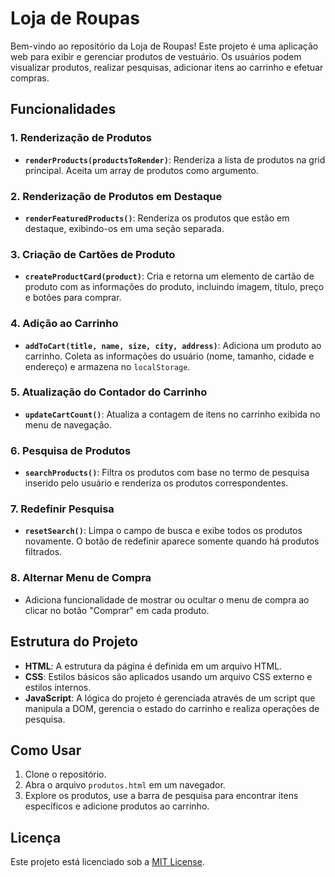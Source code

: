 # Loja de Roupas

Bem-vindo ao repositório da Loja de Roupas! Este projeto é uma aplicação web para exibir e gerenciar produtos de vestuário. Os usuários podem visualizar produtos, realizar pesquisas, adicionar itens ao carrinho e efetuar compras.

## Funcionalidades

### 1. Renderização de Produtos
- **`renderProducts(productsToRender)`**: Renderiza a lista de produtos na grid principal. Aceita um array de produtos como argumento.

### 2. Renderização de Produtos em Destaque
- **`renderFeaturedProducts()`**: Renderiza os produtos que estão em destaque, exibindo-os em uma seção separada.

### 3. Criação de Cartões de Produto
- **`createProductCard(product)`**: Cria e retorna um elemento de cartão de produto com as informações do produto, incluindo imagem, título, preço e botões para comprar.

### 4. Adição ao Carrinho
- **`addToCart(title, name, size, city, address)`**: Adiciona um produto ao carrinho. Coleta as informações do usuário (nome, tamanho, cidade e endereço) e armazena no `localStorage`.

### 5. Atualização do Contador do Carrinho
- **`updateCartCount()`**: Atualiza a contagem de itens no carrinho exibida no menu de navegação.

### 6. Pesquisa de Produtos
- **`searchProducts()`**: Filtra os produtos com base no termo de pesquisa inserido pelo usuário e renderiza os produtos correspondentes.

### 7. Redefinir Pesquisa
- **`resetSearch()`**: Limpa o campo de busca e exibe todos os produtos novamente. O botão de redefinir aparece somente quando há produtos filtrados.

### 8. Alternar Menu de Compra
- Adiciona funcionalidade de mostrar ou ocultar o menu de compra ao clicar no botão "Comprar" em cada produto.

## Estrutura do Projeto
- **HTML**: A estrutura da página é definida em um arquivo HTML.
- **CSS**: Estilos básicos são aplicados usando um arquivo CSS externo e estilos internos.
- **JavaScript**: A lógica do projeto é gerenciada através de um script que manipula a DOM, gerencia o estado do carrinho e realiza operações de pesquisa.

## Como Usar
1. Clone o repositório.
2. Abra o arquivo `produtos.html` em um navegador.
3. Explore os produtos, use a barra de pesquisa para encontrar itens específicos e adicione produtos ao carrinho.

## Licença
Este projeto está licenciado sob a [MIT License](LICENSE).
